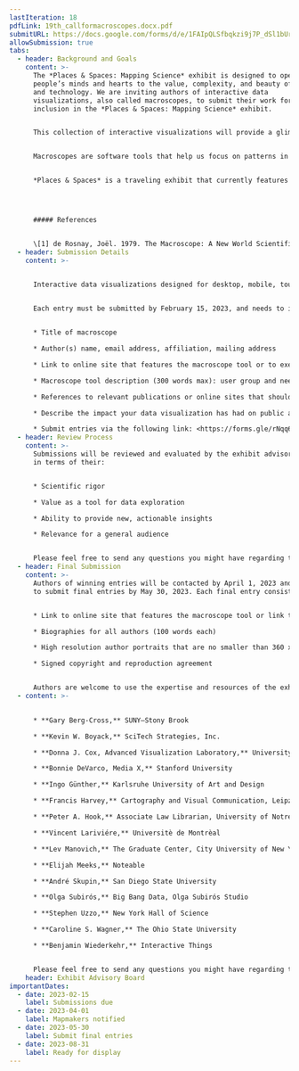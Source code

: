 ```yaml
---
lastIteration: 18
pdfLink: 19th_callformacroscopes.docx.pdf
submitURL: https://docs.google.com/forms/d/e/1FAIpQLSfbqkzi9j7P_dSl1bUrB3e3mIcwig2Jk8Pk2Y0NRt6KroiaJg/viewform?usp=sf_link
allowSubmission: true
tabs:
  - header: Background and Goals
    content: >-
      The *Places & Spaces: Mapping Science* exhibit is designed to open
      people’s minds and hearts to the value, complexity, and beauty of science
      and technology. We are inviting authors of interactive data
      visualizations, also called macroscopes, to submit their work for
      inclusion in the *Places & Spaces: Mapping Science* exhibit.


      This collection of interactive visualizations will provide a glimpse into the future: a time when larger and more complex datasets are available, multi-factor analysis becomes commonplace, user interfaces are easier to use, and interactive visualizations routinely facilitate creative problem solving. Perhaps they incorporate datasets or methods of analysis from multiple disciplines. Or perhaps they demonstrate what kind of societal impact is made possible by influential interactive visualizations. Show us the future of interactive visualizations by submitting your work to this final iteration of macroscopes in the *Places & Spaces: Mapping Science* exhibit. 


      Macroscopes are software tools that help us focus on patterns in data that are too large or complex to see with the naked eye. The term “macroscope” was explored in 1979 by Joël de Rosnay in a book titled The Macroscope: A New World Scientific System \[1]. To meet the challenges posed by the rapidly increasing abundance, diversity, and complexity of information, de Rosnay proposes the “macroscope,” a tool for observing “what is at once too great, too slow, and too complex for our eyes.”


      *Places & Spaces* is a traveling exhibit that currently features 100 maps and 36 interactive macroscopes from a wide range of disciplines. Since 2005, the exhibit has traveled to 30 countries and appeared in various formats at over 458 venues and events, including the Davos Economic Forum, National Academy of Sciences, and the New York Public Library. News coverage has appeared in Nature, Science, USA Today, and Wired.




      ##### References


      \[1] de Rosnay, Joël. 1979. The Macroscope: A New World Scientific System. New York: Harper & Row.
  - header: Submission Details
    content: >-
      

      Interactive data visualizations designed for desktop, mobile, touch-enabled, and/or large (e.g., tiled wall) devices are all welcome. To be incorporated into our exhibit kiosk, macroscopes must be 1) web-based, 2) touch-enabled, 3) allowed to run inside an iframe element, 4) have CORS enabled for http://idemo.cns.iu.edu/macroscope-kiosk/#/, and 5) served over HTTPS. Macroscopes will be deployed on a 46” multi-touch display running Ubuntu 20.04 LTS and Chrome 91. Each macroscope should be fully functional for at least two years. Macroscopes might be deployed using other hardware; please contact the curatorial team to discuss options. Macroscope authors should be available to work with the exhibit staff over a period of three months to prepare the macroscopes for public display and travel.


      Each entry must be submitted by February 15, 2023, and needs to include:


      * Title of macroscope

      * Author(s) name, email address, affiliation, mailing address

      * Link to online site that features the macroscope tool or to executable code

      * Macroscope tool description (300 words max): user group and needs served, data used, data analysis performed, visualization techniques applied, and main insights gained

      * References to relevant publications or online sites that should be cited, links to related projects or works

      * Describe the impact your data visualization has had on public awareness, social policy, or political action

      * Submit entries via the following link: <https://forms.gle/rNqq6nDG8YfvNg3MA>
  - header: Review Process
    content: >-
      Submissions will be reviewed and evaluated by the exhibit advisory board
      in terms of their:


      * Scientific rigor

      * Value as a tool for data exploration

      * Ability to provide new, actionable insights

      * Relevance for a general audience


      Please feel free to send any questions you might have regarding the judging process to Todd Theriault ([ttheriau@indiana.edu](mailto:ttheriau@indiana.edu)) and use the subject heading “Macroscope Inquiry.”
  - header: Final Submission
    content: >-
      Authors of winning entries will be contacted by April 1, 2023 and invited
      to submit final entries by May 30, 2023. Each final entry consists of:


      * Link to online site that features the macroscope tool or link to executable code. This must be a fully self-contained version of the macroscope that can operate without any outside links and without opening new windows.

      * Biographies for all authors (100 words each)

      * High resolution author portraits that are no smaller than 360 x 450 pixels, or 1.2” x 1.5” at 300 dpi.

      * Signed copyright and reproduction agreement


      Authors are welcome to use the expertise and resources of the exhibit curators and designers. The macroscopes are expected to be ready for display by August 31, 2023.
  - content: >-
      

      * **Gary Berg-Cross,** SUNY–Stony Brook

      * **Kevin W. Boyack,** SciTech Strategies, Inc.

      * **Donna J. Cox, Advanced Visualization Laboratory,** University of Illinois at Urbana-Champaign

      * **Bonnie DeVarco, Media X,** Stanford University

      * **Ingo Günther,** Karlsruhe University of Art and Design

      * **Francis Harvey,** Cartography and Visual Communication, Leipzig University

      * **Peter A. Hook,** Associate Law Librarian, University of Notre Dame

      * **Vincent Lariviére,** Universitè de Montrèal

      * **Lev Manovich,** The Graduate Center, City University of New York

      * **Elijah Meeks,** Noteable

      * **André Skupin,** San Diego State University

      * **Olga Subirós,** Big Bang Data, Olga Subirós Studio

      * **Stephen Uzzo,** New York Hall of Science

      * **Caroline S. Wagner,** The Ohio State University

      * **Benjamin Wiederkehr,** Interactive Things


      Please feel free to send any questions you might have regarding the judging process to cnscntr@indiana.edu and use the subject heading “Macroscope Inquiry.”
    header: Exhibit Advisory Board
importantDates:
  - date: 2023-02-15
    label: Submissions due
  - date: 2023-04-01
    label: Mapmakers notified
  - date: 2023-05-30
    label: Submit final entries
  - date: 2023-08-31
    label: Ready for display
---
```

